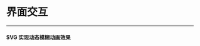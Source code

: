 # 界面交互

---

<div class="bookRow">
	<div class="bookCell" onClick="navTo('https://mp.weixin.qq.com/s?__biz=MzAxODE2MjM1MA==&mid=2651554234&idx=2&sn=265e0c2ab786e898f2d6b70046ec339d&chksm=8025567bb752df6d73ff5bc7890d4cf0250c9e9e13d3c90b4cd6581f69b01832404538c0be7d&mpshare=1&scene=1&srcid=05290n9MTiCLfzeACgoi00Nb&sharer_sharetime=1622226385282&sharer_shareid=dba6ee9b10c8bc53a565b2cf6c0c58be#rd')">
		<h4 class="bookName">SVG 实现动态模糊动画效果</h4>
		<p class="bookDescribe"></p>
	</div>
</div>